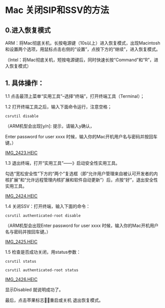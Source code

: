 # Mac 关闭SIP和SSV的方法

## 0.进入恢复模式

ARM：将Mac彻底关机，长按电源键（10s以上）进入恢复模式，出现Macintosh和设置两个选项，用鼠标点击右侧的“设置”，点按下方的“继续”，进入恢复模式。

（Intel：将Mac彻底关机，短按电源键后，同时快速长按“Command”和“R”，进入恢复模式）



## 1. 具体操作：

1.1 点击最顶上菜单“实用工具”–选择“终端”，打开终端工具（Terminal）；

1.2 打开终端工具之后，输入下面命令运行，注意空格；

`csrutil disable`

（ARM机型会出现[y/n]: 提示，请输入y确认，

Enter password for user xxxx 时候，输入你的Mac开机用户名与密码并按回车键。）

 [IMG_2423.HEIC](IMG_2423.HEIC) 

1.3 退出终端，打开“实用工具”——》启动安全性实用工具。

勾选“宽松安全性”下方的“两个”复选框（即“允许用户管理来自被认可开发者的内核扩展”和“允许远程管理内核扩展和软件自动更新”）后，点按“好”，退出安全性实用工具。

 [IMG_2424.HEIC](IMG_2424.HEIC) 



1.4 关闭SSV：打开终端，输入下面的命令：

`csrutil authenticated-root disable`

（ARM机型会出现Enter password for user xxxx 时候，输入你的Mac开机用户名与密码并按回车键。）

 [IMG_2425.HEIC](IMG_2425.HEIC) 



1.5 检查是否成功关闭，用status参数：

`csrutil status`

`csrutil authenticated-root status`

 [IMG_2426.HEIC](IMG_2426.HEIC) 

显示Disabled 就说明成功了。

最后，点击苹果标志，重启或关机 退出恢复模式。
